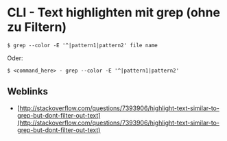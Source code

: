 # CLI - Text highlighten mit grep (ohne zu Filtern)


```
$ grep --color -E '^|pattern1|pattern2' file name
```

Oder:
<!--more-->
```
$ <command_here> - grep --color -E '^|pattern1|pattern2'
```

## Weblinks

* [http://stackoverflow.com/questions/7393906/highlight-text-similar-to-grep-but-dont-filter-out-text](http://stackoverflow.com/questions/7393906/highlight-text-similar-to-grep-but-dont-filter-out-text)



